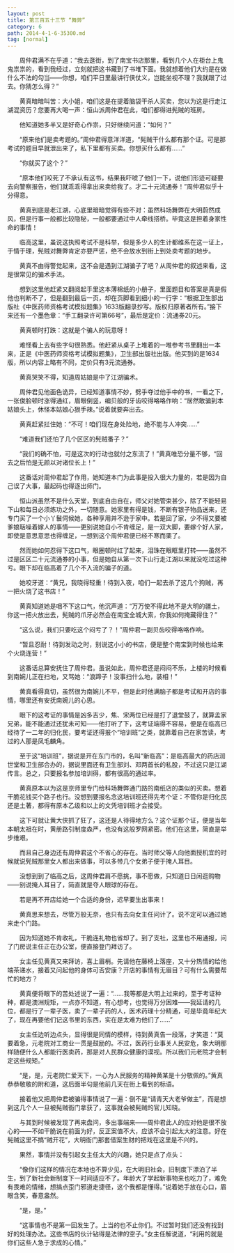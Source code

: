 ```yaml
---
layout: post
title: 第三百五十三节 “舞弊”
category: 6
path: 2014-4-1-6-35300.md
tag: [normal]
---
```


　　周仲君满不在乎道：“我去逛街，到了南宝书店那里，看到几个人在柜台上鬼鬼祟祟的，看到我经过，立刻就把这书藏到了书堆下面。我就想着他们大约是在做什么不法的勾当——你想，咱们平日里最讲行侠仗义，岂能坐视不理？我就跟了过去。你猜怎么得？”

　　黄真暗暗叫苦：大小姐，咱们这是在提着脑袋干杀人买卖，您以为这是行走江湖混资历？您要再大喝一声：恒山派周仲君在此，咱们都得进髡贼的班房。

　　他知道她多半又是好奇心作祟，只好继续问道：“如何？”

　　“原来他们是卖考题的。”周仲君得意洋洋道，“髡贼干什么都有那个证。可是那考试的题目早就泄出来了，私下里都有买卖。你想买什么都有……”

　　“你就买了这个？”

　　“原本他们咬死了不承认有这书，结果我吓唬了他们一下，说他们形迹可疑要去向警察报告，他们就乖乖得拿出来卖给我了。才二十元流通券！”周仲君似乎十分得意。

　　黄真到底是老江湖，心底里暗暗觉得有些不对：虽然科场舞弊在大明蔚然成风，但是行事一般都比较隐秘，一般都要通过中人牵线搭桥。毕竟这是担着身家性命的事情！

　　临高这里，虽说这执照考试不是科举，但是多少人的生计都维系在这一证上，于情于理，髡贼对舞弊肯定亦要严惩，绝不会放水到街上到处卖考题的地步。

　　黄真不由得警觉起来，这不会是遇到江湖骗子了吧？从周仲君的叙述来看，这是很常见的骗术手法。

　　想到这里他赶紧又翻阅起手里这本薄棉纸的小册子，里面题目和答案是真是假他也判断不了，但是翻到最后一页，却在页脚看到细小的一行字：“根据卫生部出版社《中医药师资格考试模拟题集》1633版翻录抄写。版权归原著者所有。”接下来还有一个墨色章：“手工翻录许可第66号”，最后是定价：流通券20元。

　　黄真顿时打跌：这就是个骗人的玩意呀！

　　难怪看上去有些字句很熟悉。他赶紧从桌子上堆着的一堆参考书里翻出一本来，正是《中医药师资格考试模拟题集》，卫生部出版社出版。他买到的是1634版，所以内容上略有不同，定价只有3元流通券。

　　黄真哭笑不得，知道周姑娘是中了江湖骗术。

　　周仲君见他面色诡异，已经知道事情不妙，劈手夺过他手中的书，一看之下，一张俊脸顿时涨得通红，眉眼倒竖，编贝般的牙齿咬得咯咯作响：“居然敢骗到本姑娘头上，休怪本姑娘心狠手辣。”说着就要奔出去。

　　黄真赶紧拦住她：“不可！咱们现在身处险地，绝不能与人冲突……”

　　“难道我们还怕了几个区区的髡贼番子？”

　　“我们的确不怕，可是这次的行动也就付之东流了！”黄真唯恐分量不够，“回去之后怕是无颜以对诸位长上！”

　　这番话对周仲君起了作用，她知道本门为此事是投入很大力量的，若是因为自己误了大事，最起码也得逐出师门。

　　恒山派虽然不是什么天堂，到底自由自在，师父对她管束甚少，除了不能轻易下山和每日必须练功之外，一切随意。她家里有得是钱，不断有银子物品送来，还专门买了一个小丫鬟伺候她，各种享用并不逊于家中。若是回了家，少不得又要被爹娘聒噪着嫁人的事情——更别说她自小不肯缠足，是一双大脚，要嫁个好人家，即使是意思意思也得缠足，一想到这个周仲君便已经不寒而栗了。

　　然而她如何忍得下这口气，眼圈顿时红了起来，泪珠在眼眶里打转——虽然不过是区区二十元流通券的小事，但是她自从第一次下山行走江湖以来就没吃过这种亏。眼下却在临高着了几个不入流的骗子的道。

　　她咬牙道：“黄兄，我晓得轻重！待到入夜，咱们一起去杀了这几个狗贼，再一把火烧了这书店！”

　　黄真知道她是咽不下这口气，他沉声道：“万万使不得此地不是大明的疆土，你这一把火放出去，髡贼的爪牙必然会在南宝全城大索，你我如何掩藏得住？”

　　“这么说，我们只要吃这个闷亏了？！”周仲君一副贝齿咬得咯咯作响。

　　“暂且忍耐！待到发动之时，别说这小小的书店，便是整个南宝到时候也给来个火烧连营！”

　　这番话总算安抚住了周仲君。虽说如此，周仲君还是闷闷不乐，上楼的时候看到南婉儿正在扫地，又骂她：“浪蹄子！没事扫什么地，装相！”

　　黄真看得真切，虽然很为南婉儿不平，但是此时他满脑子都是考试和开店的事情，哪里还有安抚南婉儿的心思。

　　眼下的这考证的事情是凶多吉少，焦、宋两位已经是打了退堂鼓了，就算孟家兄弟，能不能通过还犹未可知——他打听了下，这考证端得不容易，便是在临高已经待了一二年的归化民，要考证还得报个“培训班”之类，就靠着自己在家苦读，考过的人那是凤毛麟角。

　　至于这“培训班”，据说是开在东门市的，名叫“新临高”：是临高最大的药店润世堂和卫生部合办的，据说里面还有卫生部刘、邓两首长的私股，不过这只是江湖传言。总之，只要报名参加培训得，都有很高的通过率。

　　黄真原本以为这是京师里专门给科场舞弊通门路的南纸店的类似的买卖。想着干脆花钱买个路子也行。没想到要报名念这培训班还得先考个证：不管你是归化民还是土著，都得有原本乙级和以上的文凭培训班才会接受。

　　这下可就让黄大侠抓了狂了，这还是人待得地方么？这个证那个证，便是当年本朝太祖在时，黄册路引制度森严，也没有这般罗网紧密。他们在这里，简直是举步维艰。

　　而且自己身边还有周仲君这个不省心的存在。当时师父等人向他面授机宜的时候就说髡贼那里女人都出来做事，可以多带几个女弟子便于掩人耳目。

　　没想到到了临高之后，这周仲君肩不愿挑，事不愿做，只知道日日闲逛购物——别说掩人耳目了，简直就是夺人眼球的存在。

　　若是再不开店给她一个合适的身份，迟早要生出事来！

　　黄真思来想去，尽管万般无奈，也只有去向女主任问计了。说不定可以通过她来走个门路。

　　因为知道她不肯收礼，干脆连礼物也省却了。到了支社，这里也不用通报，问了门房说主任正在办公室，便直接登门拜访了。

　　女主任见黄真又来拜访，喜上眉梢。先请他在藤椅上落座，又十分热情的给他端茶递水，接着又问起他的身体可否安康？开店的事情有无眉目？可有什么需要帮忙的地方？

　　黄真便将眼下的苦处述说了一遍：“……我等都是大明上过来的，至于考证种种，都是澳洲规矩，一点亦不知道，有心想考，也觉得万分困难——我延请的几位，都是行了一辈子医，卖了一辈子药的人，医术药理十分精通，可是毕竟年纪大了，现在再要他们记这书里的东西，实在是太难为他们了……”

　　女主任边听边点头，显得很是同情的模样，待到黄真告一段落，才笑道：“莫要着急，元老院对工商业一贯是鼓励的。不过，医药行业事关人民安危，象大明那样随便什么人都能行医卖药，那是对人民群众健康的漠视。所以我们元老院才会制定这些规矩。”

　　“是，是，元老院仁爱天下，一心为人民服务的精神黄某是十分敬佩的。”黄真恭恭敬敬的附和道，这后面半句是他前几天在街上看到的标语。

　　接着他又把周仲君被骗得事情说了一遍：倒不是“请青天大老爷做主”，而是想到这几个人一旦被髡贼衙门拿获了，这事就会被髡贼的官儿知晓。

　　与其到时候被发现了再来盘问，多出事端来——周仲君此人的应对他是很不放心的——不如干脆说在前面为好，反正案值不大，应该不会引起太大的注意。好在髡贼这里不搞“贼开花”，大明衙门那套借案生财的把戏在这里是不兴的。

　　果然，事情并没有引起女主任太大的兴趣，她只是点了点头：

　　“像你们这样的情况在本地也不算少见，在大明旧社会，旧制度下漂泊了半生，到了新社会新制度下一时间适应不了。年龄大了学起新事物来也吃力了，难免有畏难的情绪，想搞点歪门邪道走捷径，这个我都是懂得。”说着她手放在心口，眉眼含笑，春意盎然。

　　“是，是。”

　　“这事情也不是第一回发生了。上当的也不止你们。不过暂时我们还没有找到好的处理办法。这些书店的伙计钻得是法律的空子。”女主任解说道，“利用的就是你们这些人急于求成的心情。”
